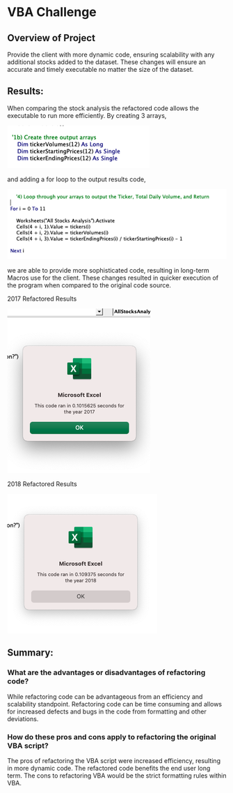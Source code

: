# VBA Challenge

## Overview of Project
Provide the client with more dynamic code, ensuring scalability with any additional stocks added to the dataset. These changes will ensure an accurate and timely executable no matter the size of the dataset.  

## Results: 
When comparing the stock analysis the refactored code allows the executable to run more efficiently. By creating 3 arrays, 

![Refactored_Code2.PNG](https://github.com/worksm/-stock-analysis.-/blob/4a82e9404fe87acf0544ba71c6a146f2483d39e6/Refactored_Code2.png)

 and adding a for loop to the output results code, 
 
 ![Refactored_Code.PNG](https://github.com/worksm/-stock-analysis.-/blob/18a815d9dcc8e48ee83573e93a0d56df72d2d7c8/Refactored_Code.png) 
 
 
we are able to provide more sophisticated code, resulting in long-term Macros use for the client. These changes resulted in quicker execution of the program when compared to the original code source.

2017 Refactored Results

![VBA_Challenge_2017.PNG](https://github.com/worksm/-stock-analysis.-/blob/02d0ff27ec0d4ad7850ab4476fb18d17427f9799/Resources/VBA_Challenge_2017%20.png)

2018 Refactored Results

![VBA_Challenge_2018.PNG](https://github.com/worksm/-stock-analysis.-/blob/0459c9029d1f94db5a988dffb609b6af93c67956/Resources/VBA_Challenge_2018.png)

## Summary: 
### What are the advantages or disadvantages of refactoring code? 
While refactoring code can be advantageous from an efficiency and scalability standpoint. Refactoring code can be time consuming and allows for increased defects and bugs in the code from formatting and other deviations.  
### How do these pros and cons apply to refactoring the original VBA script?
The pros of refactoring the VBA script were increased efficiency, resulting in more dynamic code. The refactored code benefits the end user long term.  The cons to refactoring VBA would be the strict formatting rules within VBA. 

